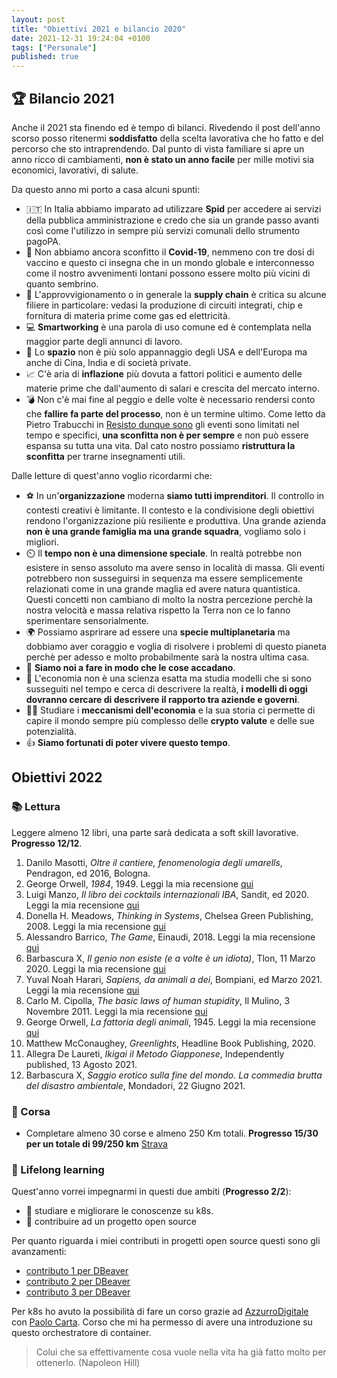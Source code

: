 ```yaml
---
layout: post
title: "Obiettivi 2021 e bilancio 2020"
date: 2021-12-31 19:24:04 +0100
tags: ["Personale"]
published: true
---
```


## :trophy: Bilancio 2021

Anche il 2021 sta finendo ed è tempo di bilanci. Rivedendo il post dell'anno scorso posso ritenermi **soddisfatto** della scelta lavorativa che ho fatto e del percorso che sto intraprendendo. Dal punto di vista familiare si apre un anno ricco di cambiamenti, **non è stato un anno facile** per mille motivi sia economici, lavorativi, di salute.

Da questo anno mi porto a casa alcuni spunti:

- 🇮🇹 In Italia abbiamo imparato ad utilizzare **Spid** per accedere ai servizi della pubblica amministrazione e credo che sia un grande passo avanti così come l'utilizzo in sempre più servizi comunali dello strumento pagoPA.
- :bug: Non abbiamo ancora sconfitto il **Covid-19**, nemmeno con tre dosi di vaccino e questo ci insegna che in un mondo globale e interconnesso come il nostro avvenimenti lontani possono essere molto più vicini di quanto sembrino.
- 🚚 L'approvvigionamento o in generale la **supply chain** è critica su alcune filiere in particolare: vedasi la produzione di circuiti integrati, chip e fornitura di materia prime come gas ed elettricità.
- 💻 **Smartworking** è una parola di uso comune ed è contemplata nella maggior parte degli annunci di lavoro.
- 🌟 Lo **spazio** non è più solo appannaggio degli USA e dell'Europa ma anche di Cina, India e di società private.
- 📈 C'è aria di **inflazione** più dovuta a fattori politici e aumento delle materie prime che dall'aumento di salari e crescita del mercato interno.
- 💣 Non c'è mai fine al peggio e delle volte è necessario rendersi conto che **fallire fa parte del processo**, non è un termine ultimo. Come letto da Pietro Trabucchi in [Resisto dunque sono](../2019-11-15-resisto-dunque-sono) gli eventi sono limitati nel tempo e specifici, **una sconfitta non è per sempre** e non può essere espansa su tutta una vita. Dal cato nostro possiamo **ristruttura la sconfitta** per trarne insegnamenti utili.

Dalle letture di quest'anno voglio ricordarmi che:

- ⚽ In un'**organizzazione** moderna **siamo tutti imprenditori**. Il controllo in contesti creativi è limitante. Il contesto e la condivisione degli obiettivi rendono l'organizzazione più resiliente e produttiva. Una grande azienda **non è una grande famiglia ma una grande squadra**, vogliamo solo i migliori.
- ⏲️ Il **tempo non è una dimensione speciale**. In realtà potrebbe non esistere in senso assoluto ma avere senso in località di massa. Gli eventi potrebbero non susseguirsi in sequenza ma essere semplicemente relazionati come in una grande maglia ed avere natura quantistica. Questi concetti non cambiano di molto la nostra percezione perchè la nostra velocità e massa relativa rispetto la Terra non ce lo fanno sperimentare sensorialmente.
- 🌍 Possiamo asprirare ad essere una **specie multiplanetaria** ma dobbiamo aver coraggio e voglia di risolvere i problemi di questo pianeta perchè per adesso e molto probabilmente sarà la nostra ultima casa.
- 🚀 **Siamo noi a fare in modo che le cose accadano**.
- :money_with_wings: L'economia non è una scienza esatta ma studia modelli che si sono susseguiti nel tempo e cerca di descrivere la realtà, **i modelli di oggi dovranno cercare di descrivere il rapporto tra aziende e governi**.
- 🧑‍🎓 Studiare i **meccanismi dell'economia** e la sua storia ci permette di capire il mondo sempre più complesso delle **crypto valute** e delle sue potenzialità.
- 👍 **Siamo fortunati di poter vivere questo tempo**.

## Obiettivi 2022

### :books: Lettura

Leggere almeno 12 libri, una parte sarà dedicata a soft skill lavorative. **Progresso 12/12**.

1. Danilo Masotti, _Oltre il cantiere, fenomenologia degli umarells_, Pendragon, ed 2016, Bologna.
2. George Orwell, _1984_, 1949. Leggi la mia recensione [qui](../2022-01-09-1984)
3. Luigi Manzo, _Il libro dei cocktails internazionali IBA_, Sandit, ed 2020. Leggi la mia recensione [qui](../2022-01-02-libro-dei-cocktail)
4. Donella H. Meadows, _Thinking in Systems_, Chelsea Green Publishing, 2008. Leggi la mia recensione [qui](../2022-02-20-thinking-in-system)
5. Alessandro Barrico, _The Game_, Einaudi, 2018. Leggi la mia recensione [qui](../2022-04-01-the-game)
6. Barbascura X, _Il genio non esiste (e a volte è un idiota)_, Tlon, 11 Marzo 2020. Leggi la mia recensione [qui](../2022-06-01-il-genio-non-esiste)
7. Yuval Noah Harari, _Sapiens, da animali a dei_, Bompiani, ed Marzo 2021. Leggi la mia recensione [qui](../2022-07-01-sapiens)
8. Carlo M. Cipolla, _The basic laws of human stupidity_, Il Mulino, 3 Novembre 2011. Leggi la mia recensione [qui](../2022-09-01-laws-of-human-stupidity)
9. George Orwell, _La fattoria degli animali_, 1945. Leggi la mia recensione [qui](../2022-10-01-la-fattoria-degli-animali)
10. Matthew McConaughey, _Greenlights_, Headline Book Publishing, 2020.
11. Allegra De Laureti, _Ikigai il Metodo Giapponese_, Independently published, 13 Agosto 2021.
12. Barbascura X, _Saggio erotico sulla fine del mondo. La commedia brutta del disastro ambientale_, Mondadori, 22 Giugno 2021.

### 🏃 Corsa

- Completare almeno 30 corse e almeno 250 Km totali. **Progresso 15/30 per un totale di 99/250 km** [Strava](https://www.strava.com/athletes/27329378/training/log?feature=public-training-log)

### :rocket: Lifelong learning

Quest'anno vorrei impegnarmi in questi due ambiti (**Progresso 2/2**):

- :space_invader: studiare e migliorare le conoscenze su k8s.
- :space_invader: contribuire ad un progetto open source

Per quanto riguarda i miei contributi in progetti open source questi sono gli avanzamenti:

- [contributo 1 per DBeaver](https://github.com/dbeaver/dbeaver/pull/15104)
- [contributo 2 per DBeaver](https://github.com/dbeaver/dbeaver/pull/15560)
- [contributo 3 per DBeaver](https://github.com/dbeaver/dbeaver/pull/16124)

Per k8s ho avuto la possibilità di fare un corso grazie ad [AzzurroDigitale](https://www.azzurrodigitale.com/) con [Paolo Carta](https://www.linkedin.com/in/paolo-carta/). Corso che mi ha permesso di avere una introduzione su questo orchestratore di container.

> Colui che sa effettivamente cosa vuole nella vita ha già fatto molto per ottenerlo. (Napoleon Hill)
